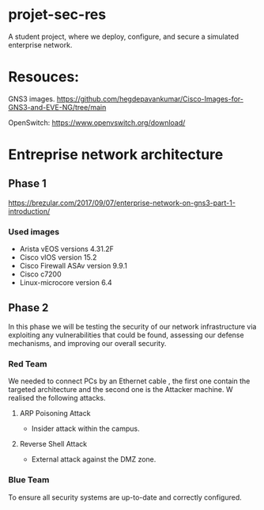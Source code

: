 # projet-sec-res
A student project, where we deploy, configure, and secure a simulated enterprise network.

# Resouces:
GNS3 images.
https://github.com/hegdepavankumar/Cisco-Images-for-GNS3-and-EVE-NG/tree/main

OpenSwitch:
https://www.openvswitch.org/download/

# Entreprise network architecture

## Phase 1
https://brezular.com/2017/09/07/enterprise-network-on-gns3-part-1-introduction/


### Used images
- Arista vEOS versions 4.31.2F
- Cisco vIOS version 15.2
- Cisco Firewall ASAv version 9.9.1
- Cisco c7200
- Linux-microcore version 6.4


## Phase 2

In this phase we will be testing the security of our network infrastructure via exploiting any vulnerabilities that could be found, assessing our defense mechanisms, and improving our overall security.

### Red Team

We needed to connect PCs by an Ethernet cable , the first one contain the targeted architecture and the second one is the Attacker machine. W realised the following attacks.

 1. ARP Poisoning Attack
	 - Insider attack within the campus.

 1. Reverse Shell Attack
	 - External attack against the DMZ zone.

### Blue Team

To ensure all security systems are up-to-date and correctly configured.